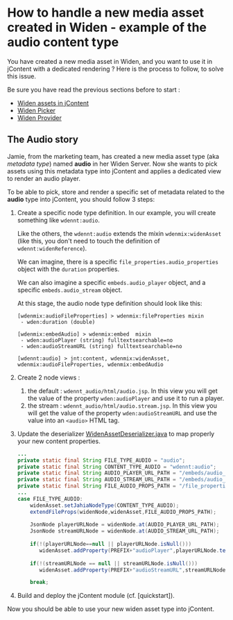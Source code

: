 # How to handle a new media asset created in Widen - example of the audio content type
You have created a new media asset in Widen, and you want to use it in jContent with a dedicated rendering ?
Here is the process to follow, to solve this issue.

Be sure you have read the previous sections before to start :
* [Widen assets in jContent][contentDefinition.md]
* [Widen Picker][picker.md]
* [Widen Provider][provider.md]


## The Audio story
Jamie, from the marketing team, has created a new media asset type (aka *metadata type*) named **audio** in her Widen Server.
Now she wants to pick assets using this metadata type into jContent and applies a dedicated view to render an audio player.

To be able to pick, store and render a specific set of metadata related to the **audio** type into jContent, 
you should follow 3 steps:

1. Create a specific node type definition. In our example, you will create something like `wdennt:audio`.

    Like the others, the `wdennt:audio` extends the mixin `wdenmix:widenAsset`
    (like this, you don't need to touch the definition of `wdennt:widenReference`).
    
    We can imagine, there is a specific `file_properties.audio_properties` object with the `duration` properties.
    
    We can also imagine a specific `embeds.audio_player` object, and a specific `embeds.audio_stream` object.

    At this stage, the audio node type definition should look like this:
    ```cnd
    [wdenmix:audioFileProperties] > wdenmix:fileProperties mixin
     - wden:duration (double)
   
    [wdenmix:embedAudio] > wdenmix:embed  mixin
     - wden:audioPlayer (string) fulltextsearchable=no
     - wden:audioStreamURL (string) fulltextsearchable=no
    
    [wdennt:audio] > jnt:content, wdenmix:widenAsset, wdenmix:audioFileProperties, wdenmix:embedAudio
    ```
2. Create 2 node views :
    1. the default : `wdennt_audio/html/audio.jsp`. In this view you will get the value of the property `wden:audioPlayer` 
    and use it to run a player.
    2. the stream : `wdennt_audio/html/audio.stream.jsp`. In this view you will get the value of the property `wden:audioStreamURL`
    and use the value into an `<audio>` HTML tag.
    
3. Update the deserializer [WidenAssetDeserializer.java] to map properly your new content properties.

    ```java
    ...
    private static final String FILE_TYPE_AUDIO = "audio";
    private static final String CONTENT_TYPE_AUDIO = "wdennt:audio";
    private static final String AUDIO_PLAYER_URL_PATH = "/embeds/audio_player/url";
    private static final String AUDIO_STREAM_URL_PATH = "/embeds/audio_stream/url";
    private static final String FILE_AUDIO_PROPS_PATH = "/file_properties/audio_properties";
    ...
    case FILE_TYPE_AUDIO:
        widenAsset.setJahiaNodeType(CONTENT_TYPE_AUDIO);
        extendFileProps(widenNode,widenAsset,FILE_AUDIO_PROPS_PATH);
        
        JsonNode playerURLNode = widenNode.at(AUDIO_PLAYER_URL_PATH);
        JsonNode streamURLNode = widenNode.at(AUDIO_STREAM_URL_PATH);
        
        if(!(playerURLNode==null || playerURLNode.isNull()))
           widenAsset.addProperty(PREFIX+"audioPlayer",playerURLNode.textValue());
        
        if(!(streamURLNode == null || streamURLNode.isNull()))
           widenAsset.addProperty(PREFIX+"audioStreamURL",streamURLNode.textValue());
   
        break;
    ```
4. Build and deploy the jContent module (cf. [quickstart]).

Now you should be able to use your new widen asset type into jContent.

[WidenAssetDeserializer.java]: ../../src/main/java/org/jahia/se/modules/widenprovider/model/WidenAssetDeserializer.java

[contentDefinition.md]: ./contentDefinition.md
[picker.md]: ./picker.md
[provider.md]: ./provider.md